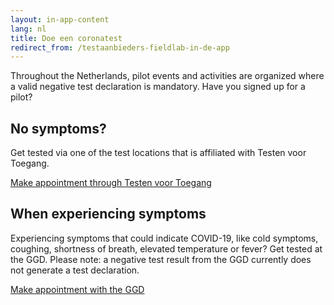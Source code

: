 ```yaml
---
layout: in-app-content
lang: nl
title: Doe een coronatest
redirect_from: /testaanbieders-fieldlab-in-de-app
---
```

Throughout the Netherlands, pilot events and activities are organized where a valid negative test declaration is mandatory. Have you signed up for a pilot?

## No symptoms?
Get tested via one of the test locations that is affiliated with Testen voor Toegang.

<a href="https://www.testenvoortoegang.nl" class="btn btn--cta">Make appointment<span class="screen-reader-text"> through <span lang="nl">Testen voor Toegang</span></span></a>

## When experiencing symptoms
Experiencing symptoms that could indicate COVID-19, like cold symptoms, coughing, shortness of breath, elevated temperature or fever? Get tested at the GGD. Please note: a negative test result from the GGD currently does not generate a test declaration. 

<a href="https://www.coronatest.nl" class="btn btn--cta">Make appointment<span class="screen-reader-text"> with the GGD</span></a>
